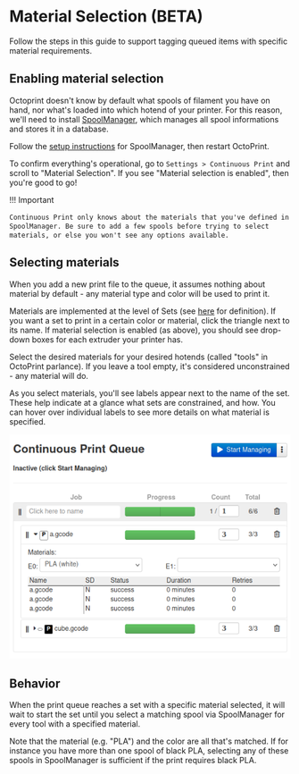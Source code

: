 # Material Selection (BETA)

Follow the steps in this guide to support tagging queued items with specific material requirements.

## Enabling material selection

Octoprint doesn't know by default what spools of filament you have on hand, nor what's loaded into which hotend of your printer. For this reason, we'll need to install [SpoolManager](https://plugins.octoprint.org/plugins/SpoolManager/), which manages all spool informations and stores it in a database.

Follow the [setup instructions](https://github.com/OllisGit/OctoPrint-SpoolManager#setup) for SpoolManager, then restart OctoPrint. 

To confirm everything's operational, go to `Settings > Continuous Print` and scroll to "Material Selection". If you see "Material selection is enabled", then you're good to go!

!!! Important

    Continuous Print only knows about the materials that you've defined in SpoolManager. Be sure to add a few spools before trying to select materials, or else you won't see any options available.

## Selecting materials

When you add a new print file to the queue, it assumes nothing about material by default - any material type and color will be used to print it.

Materials are implemented at the level of Sets (see [here](https://smartin015.github.io/continuousprint/getting-started/#use-jobs-to-group-your-print-files) for definition). If you want a set to print in a certain color or material, click the triangle next to its name. If material selection is enabled (as above), you should see drop-down boxes for each extruder your printer has. 


Select the desired materials for your desired hotends (called "tools" in OctoPrint parlance). If you leave a tool empty, it's considered unconstrained - any material will do.

As you select materials, you'll see labels appear next to the name of the set. These help indicate at a glance what sets are constrained, and how. You can hover over individual labels to see more details on what material is specified.

![Sample image of material selection](cpq_material_selection.png)

## Behavior

When the print queue reaches a set with a specific material selected, it will wait to start the set until you select a matching spool via SpoolManager for every tool with a specified material.

Note that the material (e.g. "PLA") and the color are all that's matched. If for instance you have more than one spool of black PLA, selecting any of these spools in SpoolManager is sufficient if the print requires black PLA.
